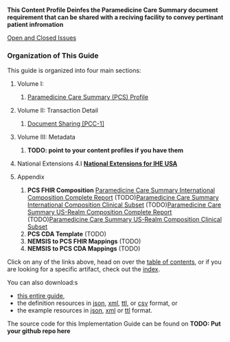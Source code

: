 **This Content Profile Deinfes the Paramedicine Care Summary document requirement that can be shared with a reciving facility to convey pertinant patient infromation**

[Open and Closed Issues](a_issues.html)

### Organization of This Guide
This guide is organized into four main sections:

1. Volume I:
   1. [Paramedicine Care Summary (PCS) Profile](volume-1.html)

2. Volume II: Transaction Detail
   1. [Document Sharing [PCC-1]](PCC-1.html)

3. Volume III: Metadata
   1. **TODO: point to your content profiles if you have them**

4. National Extensions
    4.I [**National Extensions for IHE USA**](volume-4.html)
	
5. Appendix
	1. **PCS FHIR Composition**
	[Paramedicine Care Summary International Composition Complete Report](StructureDefinition-IHE.PCC.PCS.Composition.CR.html)
	(TODO)[Paramedicine Care Summary International Composition Clinical Subset](PCS_Composition.fsh)
	(TODO)[Paramedicine Care Summary US-Realm Composition Complete Report](PCS_Composition.fsh)
	(TODO)[Paramedicine Care Summary US-Realm Composition Clinical Subset](PCS_Composition.fsh)
	2. **PCS CDA Template**
	(TODO)
	3. **NEMSIS to PCS FHIR Mappings**
	(TODO)
	4. **NEMSIS to PCS CDA Mappings**
	(TODO)

Click on any of the links above, head on over the [table of contents](toc.html), or
if you are looking for a specific artifact, check out the [index](artifacts.html).

You can also download:s

* [this entire guide](full-ig.zip),
* the definition resources in [json](definitions.json.zip), [xml](definitions.xml.zip), [ttl](definitions.ttl.zip), or [csv](csvs.zip) format, or
* the example resources in [json](examples.json.zip), [xml](examples.xml.zip) or [ttl](examples.ttl.zip) format.

The source code for this Implementation Guide can be found on **TODO: Put your github repo here**

